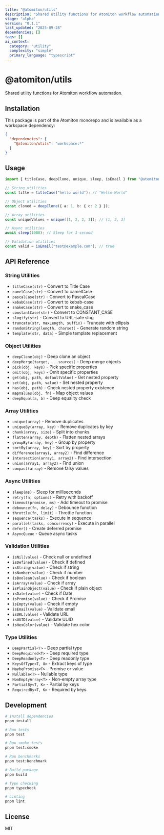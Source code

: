 ```yaml
---
title: "@atomiton/utils"
description: "Shared utility functions for Atomiton workflow automation."
stage: "alpha"
version: "0.1.1"
last_updated: "2025-09-28"
dependencies: []
tags: []
ai_context:
  category: "utility"
  complexity: "simple"
  primary_language: "typescript"
---
```

# @atomiton/utils

Shared utility functions for Atomiton workflow automation.

## Installation

This package is part of the Atomiton monorepo and is available as a workspace
dependency:

```json
{
  "dependencies": {
    "@atomiton/utils": "workspace:*"
  }
}
```

## Usage

```typescript
import { titleCase, deepClone, unique, sleep, isEmail } from "@atomiton/utils";

// String utilities
const title = titleCase("hello world"); // "Hello World"

// Object utilities
const cloned = deepClone({ a: 1, b: { c: 2 } });

// Array utilities
const uniqueValues = unique([1, 2, 2, 3]); // [1, 2, 3]

// Async utilities
await sleep(1000); // Sleep for 1 second

// Validation utilities
const valid = isEmail("test@example.com"); // true
```

## API Reference

### String Utilities

- `titleCase(str)` - Convert to Title Case
- `camelCase(str)` - Convert to camelCase
- `pascalCase(str)` - Convert to PascalCase
- `kebabCase(str)` - Convert to kebab-case
- `snakeCase(str)` - Convert to snake_case
- `constantCase(str)` - Convert to CONSTANT_CASE
- `slugify(str)` - Convert to URL-safe slug
- `truncate(str, maxLength, suffix)` - Truncate with ellipsis
- `randomString(length, charset)` - Generate random string
- `template(str, data)` - Simple template replacement

### Object Utilities

- `deepClone(obj)` - Deep clone an object
- `deepMerge(target, ...sources)` - Deep merge objects
- `pick(obj, keys)` - Pick specific properties
- `omit(obj, keys)` - Omit specific properties
- `get(obj, path, defaultValue)` - Get nested property
- `set(obj, path, value)` - Set nested property
- `has(obj, path)` - Check nested property existence
- `mapValues(obj, fn)` - Map object values
- `deepEqual(a, b)` - Deep equality check

### Array Utilities

- `unique(array)` - Remove duplicates
- `uniqueBy(array, key)` - Remove duplicates by key
- `chunk(array, size)` - Split into chunks
- `flatten(array, depth)` - Flatten nested arrays
- `groupBy(array, key)` - Group by property
- `sortBy(array, key)` - Sort by property
- `difference(array1, array2)` - Find difference
- `intersection(array1, array2)` - Find intersection
- `union(array1, array2)` - Find union
- `compact(array)` - Remove falsy values

### Async Utilities

- `sleep(ms)` - Sleep for milliseconds
- `retry(fn, options)` - Retry with backoff
- `timeout(promise, ms)` - Add timeout to promise
- `debounce(fn, delay)` - Debounce function
- `throttle(fn, limit)` - Throttle function
- `sequence(tasks)` - Execute in sequence
- `parallel(tasks, concurrency)` - Execute in parallel
- `defer()` - Create deferred promise
- `AsyncQueue` - Queue async tasks

### Validation Utilities

- `isNil(value)` - Check null or undefined
- `isDefined(value)` - Check if defined
- `isString(value)` - Check if string
- `isNumber(value)` - Check if number
- `isBoolean(value)` - Check if boolean
- `isArray(value)` - Check if array
- `isPlainObject(value)` - Check if plain object
- `isDate(value)` - Check if Date
- `isPromise(value)` - Check if Promise
- `isEmpty(value)` - Check if empty
- `isEmail(value)` - Validate email
- `isURL(value)` - Validate URL
- `isUUID(value)` - Validate UUID
- `isHexColor(value)` - Validate hex color

### Type Utilities

- `DeepPartial<T>` - Deep partial type
- `DeepRequired<T>` - Deep required type
- `DeepReadonly<T>` - Deep readonly type
- `KeysOfType<T, U>` - Extract keys of type
- `MaybePromise<T>` - Promise or value
- `Nullable<T>` - Nullable type
- `NonEmptyArray<T>` - Non-empty array type
- `PartialBy<T, K>` - Partial by keys
- `RequiredBy<T, K>` - Required by keys

## Development

```bash
# Install dependencies
pnpm install

# Run tests
pnpm test

# Run smoke tests
pnpm test:smoke

# Run benchmarks
pnpm test:benchmark

# Build package
pnpm build

# Type checking
pnpm typecheck

# Linting
pnpm lint
```

## License

MIT
